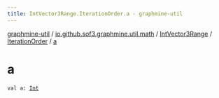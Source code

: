 ```yaml
---
title: IntVector3Range.IterationOrder.a - graphmine-util
---
```


[graphmine-util](../../../index.html) / [io.github.sof3.graphmine.util.math](../../index.html) / [IntVector3Range](../index.html) / [IterationOrder](index.html) / [a](./a.html)

# a

`val a: `[`Int`](https://kotlinlang.org/api/latest/jvm/stdlib/kotlin/-int/index.html)